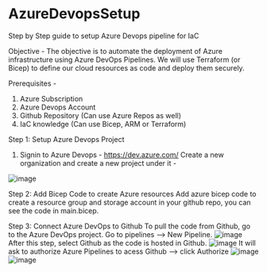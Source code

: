 # AzureDevopsSetup
Step by Step guide to setup Azure Devops pipeline for IaC

Objective - The objective is to automate the deployment of Azure infrastructure using Azure DevOps Pipelines. We will use Terraform (or Bicep) to define our cloud resources as code and deploy them securely.

Prerequisites - 
1. Azure Subscription
2. Azure Devops Account
3. Github Repository (Can use Azure Repos as well)
4. IaC knowledge (Can use Bicep, ARM or Terraform)

Step 1: Setup Azure Devops Project
1. Signin to Azure Devops - https://dev.azure.com/
   Create a new organization and create a new project under it -

![image](https://github.com/user-attachments/assets/d3dca975-ee7d-4e1d-a75a-da8c337deac8)

Step 2: Add Bicep Code to create Azure resources
Add azure bicep code to create a resource group and storage account in your github repo, you can see the code in main.bicep.

Step 3: Connect Azure DevOps to Github
To pull the code from Github, go to the Azure  DevOps project. Go to pipelines --> New Pipeline.
![image](https://github.com/user-attachments/assets/716e0ce1-224a-41ed-80b8-340be3da4585)
After this step, select Github as the code is hosted in Github.
![image](https://github.com/user-attachments/assets/456ea399-be20-4566-9b50-732e4069629f)
It will ask to authorize Azure Pipelines to acess Github --> click Authorize
![image](https://github.com/user-attachments/assets/787eeeea-dd89-4ca5-afdb-f39d6d14b2d5)
![image](https://github.com/user-attachments/assets/b1f82cd5-6a23-40ef-ac90-a790df15f6c4)
